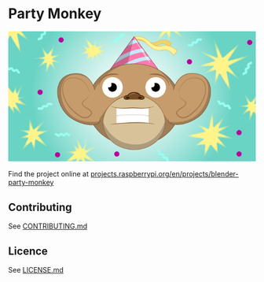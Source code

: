 # Party Monkey

![blender-party-monkey](/en/images/banner.png)

Find the project online at [projects.raspberrypi.org/en/projects/blender-party-monkey](https://projects.raspberrypi.org/en/projects/blender-party-monkey)

## Contributing
See [CONTRIBUTING.md](CONTRIBUTING.md)

## Licence
 See [LICENSE.md](LICENSE.md)
